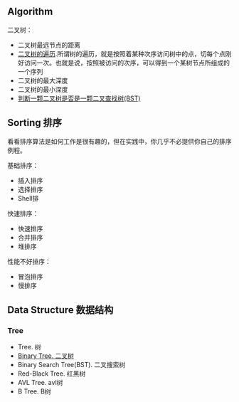 

## Algorithm

二叉树：
- 二叉树最远节点的距离
- [二叉树的遍历](https://github.com/huanjulu/Algorithm/blob/master/Binary%20Tree/Binary%20Tree%20Traversal%20/README.md).所谓树的遍历，就是按照着某种次序访问树中的点，切每个点刚好访问一次。也就是说，按照被访问的次序，可以得到一个某树节点所组成的一个序列
- 二叉树的最大深度
- 二叉树的最小深度
- [判断一颗二叉树是否是一颗二叉查找树(BST)](https://github.com/huanjulu/Algorithm/blob/master/Binary%20Search%20Tree/README.md)




## Sorting 排序

看看排序算法是如何工作是很有趣的，但在实践中，你几乎不必提供你自己的排序例程。

基础排序：

- 插入排序
- 选择排序
- Shell排

快速排序：

- 快速排序
- 合并排序
- 堆排序

性能不好排序：

- 冒泡排序
- 慢排序

## Data Structure 数据结构

### Tree
- Tree. 树
- [Binary Tree. 二叉树](https://github.com/huanjulu/Algorithm/blob/master/Binary%20Tree/README.md)
- Binary Search Tree(BST). 二叉搜索树
- Red-Black Tree. 红黑树
- AVL Tree. avl树
- B Tree. B树



